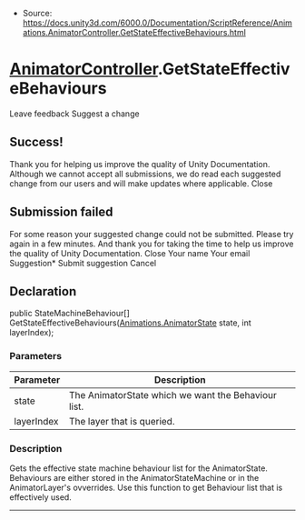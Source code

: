 * Source: https://docs.unity3d.com/6000.0/Documentation/ScriptReference/Animations.AnimatorController.GetStateEffectiveBehaviours.html

#  [AnimatorController](https://docs.unity3d.com/6000.0/Documentation/ScriptReference/Animations.AnimatorController.html).GetStateEffectiveBehaviours
Leave feedback
Suggest a change
## Success!
Thank you for helping us improve the quality of Unity Documentation. Although we cannot accept all submissions, we do read each suggested change from our users and will make updates where applicable.
Close
## Submission failed
For some reason your suggested change could not be submitted. Please <a>try again</a> in a few minutes. And thank you for taking the time to help us improve the quality of Unity Documentation.
Close
Your name Your email Suggestion* Submit suggestion
Cancel
## Declaration
public StateMachineBehaviour[] GetStateEffectiveBehaviours([Animations.AnimatorState](https://docs.unity3d.com/6000.0/Documentation/ScriptReference/Animations.AnimatorState.html) state, int layerIndex); 
### Parameters
Parameter | Description  
---|---  
state | The AnimatorState which we want the Behaviour list.  
layerIndex | The layer that is queried.  
### Description
Gets the effective state machine behaviour list for the AnimatorState. Behaviours are either stored in the AnimatorStateMachine or in the AnimatorLayer's ovverrides. Use this function to get Behaviour list that is effectively used.
* * *
